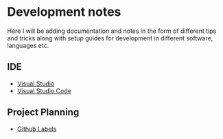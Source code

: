 # Development notes

Here I will be adding documentation and notes in the form of different tips and tricks along with setup guides for development in different software, languages etc.

## IDE
- [Visual Studio](/ides/VisualStudio.md)
- [Visual Studio Code](/ides/VisualStudioCode.md)

## Project Planning
- [Github Labels](/project_planning/githublabels.md)
